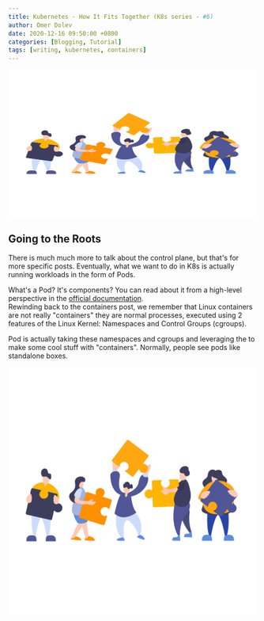 ```yaml
---
title: Kubernetes - How It Fits Together (K8s series - #6)
author: Omer Dolev
date: 2020-12-16 09:50:00 +0800
categories: [Blogging, Tutorial]
tags: [writing, kubernetes, containers]
---
```


<img src="/assets/img/how-it-all-fits-together-1.png" alt="how-it-all-fits-together" align="middle" height="300" width="600"/>

## Going to the Roots

There is much much more to talk about the control plane, but that's for more specific posts. Eventually, what we want to do in K8s is actually running workloads in the form of Pods.

What's a Pod? It's components? You can read about it from a high-level perspective in the [official documentation](https://kubernetes.io/docs/concepts/workloads/pods/).  
Rewinding back to the containers post, we remember that Linux containers are not really "containers" they are normal processes, executed using 2 features of the Linux Kernel: Namespaces and Control Groups (cgroups).

Pod is actually taking these namespaces and cgroups and leveraging the to make some cool stuff with "containers". Normally, people see pods like standalone boxes.

<img src="/assets/img/how-it-all-fits-together-1.png" alt="how-it-all-fits-together" align="middle" height="500" />
